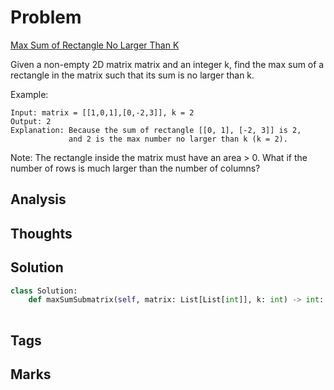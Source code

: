 # Problem
[Max Sum of Rectangle No Larger Than K](https://leetcode.com/problems/max-sum-of-rectangle-no-larger-than-k)

Given a non-empty 2D matrix matrix and an integer k, find the max sum of a rectangle in the matrix such that its sum is no larger than k.

Example:
```
Input: matrix = [[1,0,1],[0,-2,3]], k = 2
Output: 2 
Explanation: Because the sum of rectangle [[0, 1], [-2, 3]] is 2,
             and 2 is the max number no larger than k (k = 2).
```
Note:
The rectangle inside the matrix must have an area > 0.
What if the number of rows is much larger than the number of columns?

## Analysis

## Thoughts

## Solution
```python
class Solution:
    def maxSumSubmatrix(self, matrix: List[List[int]], k: int) -> int:
        

```
## Tags


## Marks

[comment]: <timestamp:2019-05-29>

